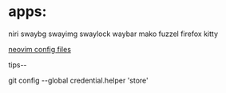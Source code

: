 # apps:
 
niri swaybg swayimg swaylock waybar mako fuzzel firefox kitty

[neovim config files](https://github.com/bthnakkurt/nvim)

tips--

git config --global credential.helper 'store'


